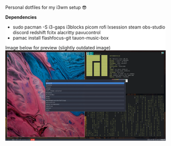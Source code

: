 Personal dotfiles for my i3wm setup 😎

<b>Dependencies</b>
<div style="background-color:white">
<ul>
 <li>sudo pacman -S i3-gaps i3blocks picom rofi lxsession steam obs-studio discord redshift fcitx alacritty pavucontrol</li>
 <li>pamac install flashfocus-git tauon-music-box</li>
</ul>

Image below for preview (slightly outdated image)
<img src="image.png">
